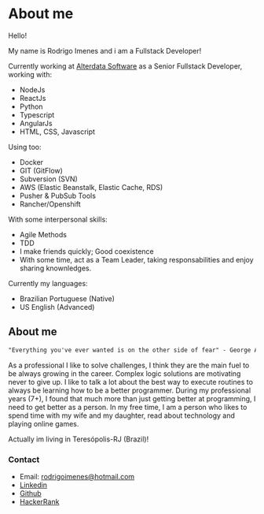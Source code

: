# About me

Hello!

My name is Rodrigo Imenes and i am a Fullstack Developer!

Currently working at [Alterdata Software](https://www.alterdata.com.br/) as a Senior Fullstack Developer, working with:

- NodeJs
- ReactJs
- Python
- Typescript
- AngularJs
- HTML, CSS, Javascript

Using too:

- Docker
- GIT (GitFlow)
- Subversion (SVN)
- AWS (Elastic Beanstalk, Elastic Cache, RDS)
- Pusher & PubSub Tools
- Rancher/Openshift

With some interpersonal skills:

- Agile Methods
- TDD
- I make friends quickly; Good coexistence
- With some time, act as a Team Leader, taking responsabilities and enjoy sharing knownledges.

Currently my languages:

- Brazilian Portuguese (Native)
- US English (Advanced)

## About me

```markdown
"Everything you've ever wanted is on the other side of fear" - George Addair
```

As a professional I like to solve challenges, I think they are the main fuel to be always growing in the career. Complex logic solutions are motivating never to give up. I like to talk a lot about the best way to execute routines to always be learning how to be a better programmer.
During my professional years (7+), I found that much more than just getting better at programming, I need to get better as a person.
In my free time, I am a person who likes to spend time with my wife and my daughter, read about technology and playing online games.

Actually im living in Teresópolis-RJ (Brazil)!

### Contact

- Email: rodrigoimenes@hotmail.com
- [Linkedin](https://www.linkedin.com/in/rodrigoimenes)
- [Github](https://github.com/rodrigoimenes)
- [HackerRank](https://www.hackerrank.com/rodrigoimenes)
